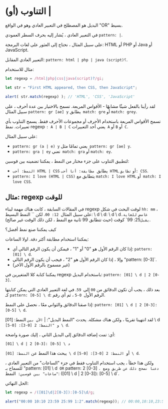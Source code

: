 # التناوب (أو) |

البديل هو المصطلح في التعبير العادي وهو في الواقع "OR" بسيط.

في التعبير العادي ، يُشار إليه بحرف السطر العمودي `pattern: |`.

على سبيل المثال ، نحتاج إلى العثور على لغات البرمجة: HTML أو PHP أو Java أو JavaScript.

التعبير العادي المقابل: `pattern: html | php | java (script)؟`.

مثال للاستخدام:

```js run
let regexp = /html|php|css|java(script)?/gi;

let str = "First HTML appeared, then CSS, then JavaScript";

alert( str.match(regexp) ); // 'HTML', 'CSS', 'JavaScript'
```

لقد رأينا بالفعل شيئًا مشابهًا - الأقواس المربعة. تسمح بالاختيار بين عدة أحرف ، على سبيل المثال `pattern: gr [ae] y` يطابق` match: gre` أو `match: grey`.

تسمح الأقواس المربعة باستخدام الأحرف أو مجموعات الأحرف فقط. يسمح التناوب بأي تعبيرات. نمط regexp `: A | B | C` يعني أحد التعبيرات` A` أو `B` أو` C`.

على سبيل المثال:

- `pattern: gr (a | e) y` يعني تمامًا مثل` pattern: gr [ae] y`.
- `pattern: gra | ey` تعني` match: gra` أو `match: ey`.

لتطبيق التناوب على جزء مختار من النمط ، يمكننا تضمينه بين قوسين:
- `النمط: أحب HTML | CSS` يطابق` مطابقة: أنا أحب HTML` أو `تطابق: CSS`.
- `pattern: I love (HTML | CSS)` يتطابق مع `match: I love HTML` أو` match: I love CSS`.

## مثال: regexp للوقت

في المقالات السابقة ، كانت هناك مهمة لبناء regexp لوقت البحث في شكل `hh: mm` ، على سبيل المثال` 12: 00`. لكن `` النمط البسيط: \ d \ d: \ d \ d` غامض للغاية. يقبل `25: 99` كوقت (حيث تتطابق 99 ثانية مع النمط ، لكن ذلك الوقت غير صالح).

كيف يمكننا صنع نمط أفضل؟

يمكننا استخدام مطابقة أكثر دقة. اولا الساعات:

- إذا كان الرقم الأول هو "0" أو "1" ، فيمكن أن يكون الرقم التالي أي: `pattern: [01] \ d`.
- وإلا ، إذا كان الرقم الأول هو "2" ، فيجب أن يكون الرقم التالي "pattern: [0-3]`.
- (غير مسموح بالرقم الأول الآخر)

يمكننا كتابة كلا المتغيرين في regexp باستخدام البديل: `pattern: [01] \ d | 2 [0-3]`.

بعد ذلك ، يجب أن تكون الدقائق من `00` إلى` 59`. في لغة التعبير العادي التي يمكن كتابتها كـ `pattern: [0-5] \ d`: الرقم الأول` 0-5` ، ثم أي رقم.

إذا صقنا الدقائق والثواني معًا ، نحصل على النمط: `pattern: [01] \ d | 2 [0-3]: [0-5] \ d`.

لقد انتهينا تقريبًا ، ولكن هناك مشكلة. يحدث "النمط البديل": | `الآن بين` النمط: [01] \ d` و "النمط: 2 [0-3]: [0-5] \ d`.

أي: تمت إضافة الدقائق إلى البديل الثاني ، إليك صورة واضحة:

``
[01] \ d | 2 [0-3]: [0-5] \ د
``

يبحث هذا النمط عن `النمط: [01] \ d` أو` النمط: 2 [0-3]: [0-5] \ d`.

ولكن هذا خطأ ، يجب استخدام التناوب فقط في جزء "الساعات" من التعبير العادي ، للسماح بـ "pattern: [01] \ d` OR` pattern: 2 [0-3] `. دعنا نصحح ذلك عن طريق وضع "ساعات" بين قوسين: `النمط: ([01] \ d | 2 [0-3]): [0-5] \ d`.

الحل النهائي:

```js run
let regexp = /([01]\d|2[0-3]):[0-5]\d/g;

alert("00:00 10:10 23:59 25:99 1:2".match(regexp)); // 00:00,10:10,23:59
```

